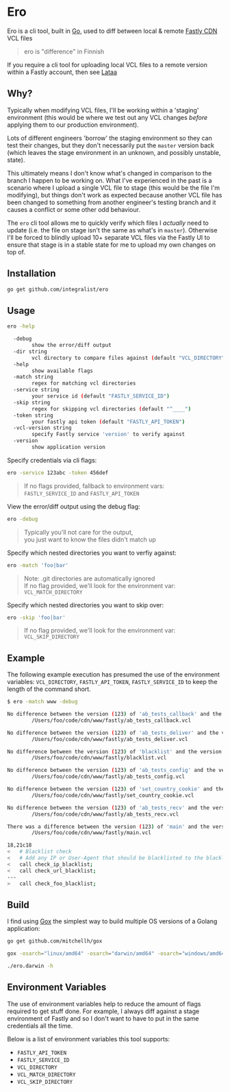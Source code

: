 # Ero

Ero is a cli tool, built in [Go](https://golang.org), used to diff between local & remote [Fastly CDN](https://www.fastly.com/) VCL files

> ero is "difference" in Finnish

If you require a cli tool for uploading local VCL files to a remote version within a Fastly account, then see [Lataa](https://github.com/Integralist/lataa)

## Why?

Typically when modifying VCL files, I'll be working within a 'staging' environment (this would be where we test out any VCL changes _before_ applying them to our production environment). 

Lots of different engineers 'borrow' the staging environment so they can test their changes, but they don't necessarily put the `master` version back (which leaves the stage environment in an unknown, and possibly unstable, state). 

This ultimately means I don't know what's changed in comparison to the branch I happen to be working on. What I've experienced in the past is a scenario where I upload a single VCL file to stage (this would be the file I'm modifying), but things don't work as expected because another VCL file has been changed to something from another engineer's testing branch and it causes a conflict or some other odd behaviour.

The `ero` cli tool allows me to quickly verify which files I _actually_ need to update (i.e. the file on stage isn't the same as what's in `master`). Otherwise I'll be forced to blindly upload 10+ separate VCL files via the Fastly UI to ensure that stage is in a stable state for me to upload my own changes on top of.

## Installation

```bash
go get github.com/integralist/ero
```

## Usage

```bash
ero -help

  -debug
        show the error/diff output
  -dir string
        vcl directory to compare files against (default "VCL_DIRECTORY")
  -help
        show available flags
  -match string
        regex for matching vcl directories
  -service string
        your service id (default "FASTLY_SERVICE_ID")
  -skip string
        regex for skipping vcl directories (default "^____")
  -token string
        your fastly api token (default "FASTLY_API_TOKEN")
  -vcl-version string
        specify Fastly service 'version' to verify against
  -version
        show application version
```

Specify credentials via cli flags:

```bash
ero -service 123abc -token 456def
```

> If no flags provided, fallback to environment vars:  
> `FASTLY_SERVICE_ID` and `FASTLY_API_TOKEN`

View the error/diff output using the debug flag:

```bash
ero -debug
```

> Typically you'll not care for the output,  
> you just want to know the files didn't match up

Specify which nested directories you want to verfiy against:

```bash
ero -match 'foo|bar'
```

> Note: .git directories are automatically ignored  
> If no flag provided, we'll look for the environment var:  
> `VCL_MATCH_DIRECTORY`

Specify which nested directories you want to skip over:

```bash
ero -skip 'foo|bar'
```

> If no flag provided, we'll look for the environment var:  
> `VCL_SKIP_DIRECTORY`

## Example

The following example execution has presumed the use of the environment variables: `VCL_DIRECTORY`, `FASTLY_API_TOKEN`, `FASTLY_SERVICE_ID` to keep the length of the command short.

```bash
$ ero -match www -debug

No difference between the version (123) of 'ab_tests_callback' and the version found locally
        /Users/foo/code/cdn/www/fastly/ab_tests_callback.vcl

No difference between the version (123) of 'ab_tests_deliver' and the version found locally
        /Users/foo/code/cdn/www/fastly/ab_tests_deliver.vcl

No difference between the version (123) of 'blacklist' and the version found locally
        /Users/foo/code/cdn/www/fastly/blacklist.vcl

No difference between the version (123) of 'ab_tests_config' and the version found locally
        /Users/foo/code/cdn/www/fastly/ab_tests_config.vcl

No difference between the version (123) of 'set_country_cookie' and the version found locally
        /Users/foo/code/cdn/www/fastly/set_country_cookie.vcl

No difference between the version (123) of 'ab_tests_recv' and the version found locally
        /Users/foo/code/cdn/www/fastly/ab_tests_recv.vcl

There was a difference between the version (123) of 'main' and the version found locally
        /Users/foo/code/cdn/www/fastly/main.vcl

18,21c18
<   # Blacklist check
<   # Add any IP or User-Agent that should be blacklisted to the blacklist.vcl file
<   call check_ip_blacklist;
<   call check_url_blacklist;
---
>   call check_foo_blacklist;
```

## Build

I find using [Gox](https://github.com/mitchellh/gox) the simplest way to build multiple OS versions of a Golang application:

```bash
go get github.com/mitchellh/gox

gox -osarch="linux/amd64" -osarch="darwin/amd64" -osarch="windows/amd64" -output="ero.{{.OS}}"

./ero.darwin -h
```

## Environment Variables

The use of environment variables help to reduce the amount of flags required to get stuff done. For example, I always diff against a stage environment of Fastly and so I don't want to have to put in the same credentials all the time.

Below is a list of environment variables this tool supports:

* `FASTLY_API_TOKEN`
* `FASTLY_SERVICE_ID`
* `VCL_DIRECTORY`
* `VCL_MATCH_DIRECTORY`
* `VCL_SKIP_DIRECTORY`
